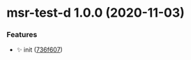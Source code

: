 # msr-test-d 1.0.0 (2020-11-03)


### Features

* ✨ init ([736f607](https://github.com/bubkoo/monorepo-semantic-release/commit/736f6075fd15e09b0f76a41f86b7301b9a442d1c))
